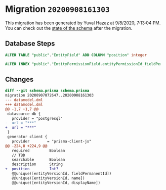 # Migration `20200908161303`

This migration has been generated by Yuval Hazaz at 9/8/2020, 7:13:04 PM.
You can check out the [state of the schema](./schema.prisma) after the migration.

## Database Steps

```sql
ALTER TABLE "public"."EntityField" ADD COLUMN "position" integer   

ALTER INDEX "public"."EntityPermissionField.entityPermissionId_fieldPermanentId_uniqu" RENAME TO "EntityPermissionField.entityPermissionId_fieldPermanentId_unique"
```

## Changes

```diff
diff --git schema.prisma schema.prisma
migration 20200907072647..20200908161303
--- datamodel.dml
+++ datamodel.dml
@@ -1,7 +1,7 @@
 datasource db {
   provider = "postgresql"
-  url = "***"
+  url = "***"
 }
 generator client {
   provider        = "prisma-client-js"
@@ -224,8 +224,9 @@
   required         Boolean
   // TBD
   searchable       Boolean
   description      String
+  position         Int?
   @@unique([entityVersionId, fieldPermanentId])
   @@unique([entityVersionId, name])
   @@unique([entityVersionId, displayName])
```


